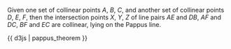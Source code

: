 Given one set of collinear points $A$, $B$, $C$, and another set of collinear points $D$, $E$, $F$, then the intersection points $X$, $Y$, $Z$ of line pairs $AE$ and $DB$, $AF$ and $DC$, $BF$ and $EC$ are collinear, lying on the Pappus line. 

{{ d3js | pappus_theorem }}